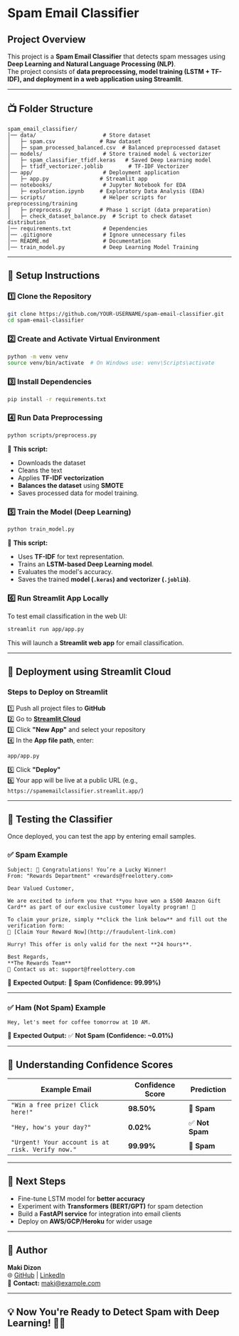 # Spam Email Classifier

## Project Overview

This project is a **Spam Email Classifier** that detects spam messages using **Deep Learning and Natural Language Processing (NLP)**.  
The project consists of **data preprocessing, model training (LSTM + TF-IDF), and deployment in a web application using Streamlit**.

---

## 📺 Folder Structure

```
spam_email_classifier/
│── data/                     # Store dataset
│   ├─ spam.csv              # Raw dataset
│   ├─ spam_processed_balanced.csv  # Balanced preprocessed dataset
│── models/                   # Store trained model & vectorizer
│   ├─ spam_classifier_tfidf.keras   # Saved Deep Learning model
│   ├─ tfidf_vectorizer.joblib        # TF-IDF Vectorizer
│── app/                      # Deployment application
│   ├─ app.py                # Streamlit app
│── notebooks/                # Jupyter Notebook for EDA
│   ├─ exploration.ipynb     # Exploratory Data Analysis (EDA)
│── scripts/                  # Helper scripts for preprocessing/training
│   ├─ preprocess.py         # Phase 1 script (data preparation)
│   ├─ check_dataset_balance.py  # Script to check dataset distribution
│── requirements.txt          # Dependencies
│── .gitignore                # Ignore unnecessary files
│── README.md                 # Documentation
│── train_model.py            # Deep Learning Model Training
```

---

## 🚀 Setup Instructions

### 1️⃣ Clone the Repository

```bash
git clone https://github.com/YOUR-USERNAME/spam-email-classifier.git
cd spam-email-classifier
```

### 2️⃣ Create and Activate Virtual Environment

```bash
python -m venv venv
source venv/bin/activate  # On Windows use: venv\Scripts\activate
```

### 3️⃣ Install Dependencies

```bash
pip install -r requirements.txt
```

### 4️⃣ Run Data Preprocessing

```bash
python scripts/preprocess.py
```

💚 **This script:**

- Downloads the dataset
- Cleans the text
- Applies **TF-IDF vectorization**
- **Balances the dataset** using **SMOTE**
- Saves processed data for model training.

### 5️⃣ Train the Model (Deep Learning)

```bash
python train_model.py
```

💚 **This script:**

- Uses **TF-IDF** for text representation.
- Trains an **LSTM-based Deep Learning model**.
- Evaluates the model's accuracy.
- Saves the trained **model (`.keras`) and vectorizer (`.joblib`)**.

### 6️⃣ Run Streamlit App Locally

To test email classification in the web UI:

```bash
streamlit run app/app.py
```

This will launch a **Streamlit web app** for email classification.

---

## 🌟 **Deployment using Streamlit Cloud**

### **Steps to Deploy on Streamlit**

1️⃣ Push all project files to **GitHub**  
2️⃣ Go to **[Streamlit Cloud](https://share.streamlit.io/)**  
3️⃣ Click **"New App"** and select your repository  
4️⃣ In the **App file path**, enter:

```
app/app.py
```

5️⃣ Click **"Deploy"**  
6️⃣ Your app will be live at a public URL (e.g., `https://spamemailclassifier.streamlit.app/`)

---

## 📩 **Testing the Classifier**

Once deployed, you can test the app by entering email samples.

### ✅ **Spam Example**

```
Subject: 🎉 Congratulations! You’re a Lucky Winner!
From: "Rewards Department" <rewards@freelottery.com>

Dear Valued Customer,

We are excited to inform you that **you have won a $500 Amazon Gift Card** as part of our exclusive customer loyalty program! 🎁

To claim your prize, simply **click the link below** and fill out the verification form:
🔗 [Claim Your Reward Now](http://fraudulent-link.com)

Hurry! This offer is only valid for the next **24 hours**.

Best Regards,
**The Rewards Team**
📧 Contact us at: support@freelottery.com
```

💚 **Expected Output:** 🚨 **Spam (Confidence: 99.99%)**

---

### ✅ **Ham (Not Spam) Example**

```
Hey, let's meet for coffee tomorrow at 10 AM.
```

💚 **Expected Output:** ✅ **Not Spam (Confidence: ~0.01%)**

---

## 🧠 **Understanding Confidence Scores**

| Example Email                                    | Confidence Score | Prediction      |
| ------------------------------------------------ | ---------------- | --------------- |
| `"Win a free prize! Click here!"`                | **98.50%**       | 🚨 **Spam**     |
| `"Hey, how's your day?"`                         | **0.02%**        | ✅ **Not Spam** |
| `"Urgent! Your account is at risk. Verify now."` | **99.99%**       | 🚨 **Spam**     |

---

## 🚀 **Next Steps**

- Fine-tune LSTM model for **better accuracy**
- Experiment with **Transformers (BERT/GPT)** for spam detection
- Build a **FastAPI service** for integration into email clients
- Deploy on **AWS/GCP/Heroku** for wider usage

---

## 👤 **Author**

**Maki Dizon**  
🌐 [GitHub](https://github.com/YOUR-USERNAME) | [LinkedIn](https://linkedin.com/in/YOUR-PROFILE)  
📧 **Contact:** maki@example.com

---

## **💡 Now You're Ready to Detect Spam with Deep Learning! 🚀🔥**
